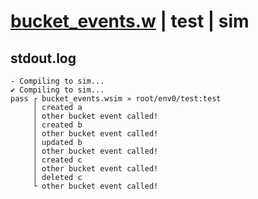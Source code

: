# [bucket_events.w](../../../../examples/tests/valid/bucket_events.w) | test | sim

## stdout.log
```log
- Compiling to sim...
✔ Compiling to sim...
pass ┌ bucket_events.wsim » root/env0/test:test
     │ created a
     │ other bucket event called!
     │ created b
     │ other bucket event called!
     │ updated b
     │ other bucket event called!
     │ created c
     │ other bucket event called!
     │ deleted c
     └ other bucket event called!
```

